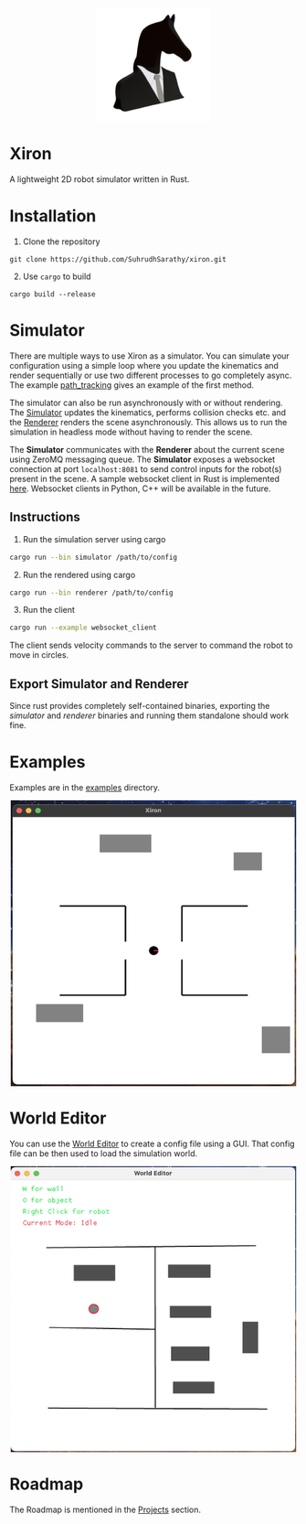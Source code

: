 <p align="center">
    <img src="images/logo.png" 
        alt="Picture" 
        width="200" 
        height="200" 
        style="display: block; margin: 0 auto" />
</p>

# Xiron
A lightweight 2D robot simulator written in Rust.

# Installation
1. Clone the repository
```
git clone https://github.com/SuhrudhSarathy/xiron.git
```
2. Use `cargo` to build
```
cargo build --release
```

# Simulator
There are multiple ways to use Xiron as a simulator. You can simulate your configuration using a simple loop where you update the kinematics and render sequentially or use two different processes to go completely async. The example [path_tracking](examples/path_tracking) gives an example of the first method.

The simulator can also be run asynchronously with or without rendering. The [Simulator](src/bin/simulator.rs) updates the kinematics, performs collision checks etc. and the [Renderer](src/bin/renderer.rs) renders the scene asynchronously. This allows us to run the simulation in headless mode without having to render the scene.

The __Simulator__ communicates with the __Renderer__ about the current scene using ZeroMQ messaging queue. The __Simulator__ exposes a websocket connection at port `localhost:8081` to send control inputs for the robot(s) present in the scene. A sample websocket client in Rust is implemented [here](examples/websocket_client). Websocket clients in Python, C++ will be available in the future.

## Instructions
1. Run the simulation server using cargo
```bash
cargo run --bin simulator /path/to/config
```

2. Run the rendered using cargo
```bash
cargo run --bin renderer /path/to/config
```

3. Run the client
```bash
cargo run --example websocket_client
```
The client sends velocity commands to the server to command the robot to move in circles.

## Export Simulator and Renderer
Since rust provides completely self-contained binaries, exporting the _simulator_ and _renderer_ binaries and running them standalone should work fine.

# Examples
Examples are in the [examples](examples) directory.

<p align="center">
    <img src="images/screen.png" 
        alt="Picture" 
        width="500" 
        height="500" 
        style="display: block; margin: 0 auto" />
</p>

# World Editor
You can use the [World Editor](src/bin/world_editor.rs) to create a config file using a GUI. That config file can be then used to load the simulation world.

<p align="center">
    <img src="images/world_editor.png" 
        alt="Picture" 
        width="500" 
        height="500" 
        style="display: block; margin: 0 auto" />
</p>

# Roadmap
The Roadmap is mentioned in the [Projects](https://github.com/SuhrudhSarathy/xiron/projects) section.
